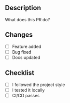 ## Description
What does this PR do?

## Changes
- [ ] Feature added
- [ ] Bug fixed
- [ ] Docs updated

## Checklist
- [ ] I followed the project style
- [ ] I tested it locally
- [ ] CI/CD passes
